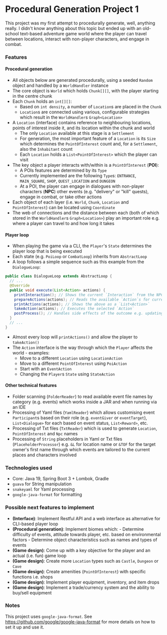 # Procedural Generation Project 1

This project was my first attempt to procedurally generate, well, anything really. I didn't know anything about this topic but  ended up with an old-school text-based adventure game world where the player can travel between locations, interact with non-player characters, and engage in combat.

### Features
#### Procedural generation

- All objects below are generated procedurally, using a seeded `Random` object and handled by a `WorldHandler` instance
- The core object is `World` which holds `Chunk[][]`, with the player starting in the centre chunk
- Each `Chunk` holds an `int[][]`:
  - Based on `int density`, a number of `Location`s are placed in the `Chunk`
  - `Location`s are connected using various, configurable strategies which result in the `WorldHandler`s `Graph<Location>`
- A `Location` (interface) contains reference to neighbouring locations, points of interest inside it, and its location within the chunk and world
  - The only `Location` available at this stage is a `Settlement`
  - For generation, the most important feature of a `Location` is its `Size` which determines the `PointOfInterest` count and, for a `Settlement`, also the `Inhabitant` count
  - Each `Location` holds a `List<PointOfInterest>` which the player can visit
- The key object a player interacts with/within is a `PointOfInterest` (**POI**):
  - A POIs features are determined by its `Type`
  - Currently implemented are the following `Type`s: `ENTRANCE`, `MAIN_SQUARE`, `SHOP`, `QUEST_LOCATION` and `DUNGEON`
  - At a POI, the player can engage in dialogues with non-player characters (**NPC**) other events (e.g. "delivery" or "kill" quests), engage in combat, or take other actions
- Each object of each layer (i.e. `World`, `Chunk`, `Location` and `PointOfInterest`) can be located using `Coordinate`
- The web of connections and the distance between each (both of which stored in the `WorldHandler`s `Graph<Location>`) play an important role e.g. where a player can travel to and how long it takes

#### Player loop

- When playing the game via a CLI, the `Player`'s `State` determines the player loop that is being executed
- Each state (e.g. `PoiLoop` or `CombatLoop`) inherits from `AbstractLoop`
- A loop follows a simple sequence such as this example from the `DialogueLoop`:
```java
public class DialogueLoop extends AbstractLoop {
  // ...
  @Override
  public void execute(List<Action> actions) {
    printInteraction(); // Shows the current `Interaction` from the NPCs `Dialogue` 
    prepareActions(actions); // Reads the available `Action`s for current `Dialogue` from `Event`
    printActions(actions); // Shows the above as a `List<Action>`
    takeAction(actions); // Executes the selected `Action`
    postProcess(); // Handles side effects of the outcome e.g. updating the `Event`
  }
  // ...
}
```
- Almost every loop will `printActions()` and allow the player to `takeAction()` 
- The `Action` interface is the way through which the `Player` affects the world - examples:
  - Move to a different `Location` using `LocationAction` 
  - Move to a different `PointOfInterest` using `PoiAction`
  - Start with an `EventAction`
  - Changing the `Player`s `State` using `StateAction`

#### Other technical features

- Folder scanning (`FolderReader`) to read available event file names by category (e.g. events) which works inside a JAR and when running via an IDE
- Processing of Yaml files (`YamlReader`) which allows customising event `Participant`s based on their role (e.g. `eventGiver` or `eventTarget`), `List<Dialogue>` for each based on event status, `List<Reward>`, etc.
- Processing of Txt files (`TxtReader`) which is used to generate `Location`, `PointOfInterest` and `Npc` names
- Processing of `String` placeholders in Yaml or Txt files (`PlaceholderProcessor`) e.g. `&L` for location name or `&TOF` for the target owner's first name through which events are tailored to the current places and characters involved

### Technologies used

- Core: Java 19, Spring Boot 3 + Lombok, Gradle
- `guava` for String manipulation
- `snakeyaml` for Yaml processing
- `google-java-format` for formatting

### Possible next features to implement

- **(Interface)**: Implement Restful API and a web interface as alternative for CLI-based player loop 
- **(Procedural generation)**: Implement biomes which: 
      - Determine difficulty of events, attitude towards player, etc. based on environmental factors
      - Determine object characteristics such as names and types of events
- **(Game design)**: Come up with a key objective for the player and an actual (i.e. fun) game loop
- **(Game design)**: Create more `Location` types such as `Castle`, `Dungeon` or `Cave`
- **(Game design)**: Create amenities (`PointOfInterest`) with specific functions i.e. shops
- **(Game design)**: Implement player equipment, inventory, and item drops
- **(Game design)**: Implement a trade/currency system and the ability to buy/sell equipment

### Notes

This project uses `google-java-format`. See https://github.com/google/google-java-format for more details on how to set it up and use it.

